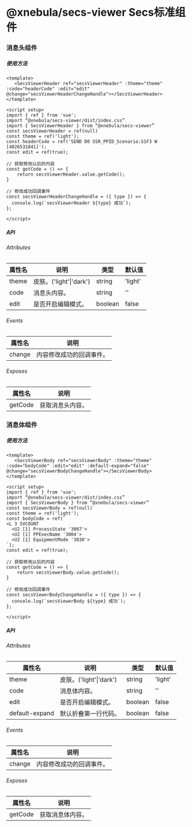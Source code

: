 # @xnebula/secs-viewer Secs标准组件

### 消息头组件

##### 使用方法

```
<template>
   <SecsViewerHeader ref="secsViewerHeader" :theme="theme" :code="headerCode" :edit="edit" @change="secsViewerHeaderChangeHandle"></SecsViewerHeader>
</template>

<script setup>
import { ref } from 'vue';
import “@xnebula/secs-viewer/dist/index.css”
import { SecsViewerHeader } from “@xnebula/secs-viewer”
const secsViewerHeader = ref(null)
const theme = ref('light');
const headerCode = ref('SEND D0 SSR_PPID_Scenario:S1F3 W [4026531841]');
const edit = ref(true);

// 获取修改以后的内容
const getCode = () => {
	return secsViewerHeader.value.getCode();
}

// 修改成功回调事件
const secsViewerHeaderChangeHandle = ({ type }) => {
  console.log(`secsViewerHeader ${type} 成功`);
};

</script>
```

##### API

###### Attributes

| 属性名 | 说明                    | 类型    | 默认值  |
| ------ | ----------------------- | ------- | ------- |
| theme  | 皮肤。('light'\|'dark') | string  | 'light' |
| code   | 消息头内容。            | string  | ''      |
| edit   | 是否开启编辑模式。      | boolean | false   |

###### Events

| 属性名 | 说明                     |
| ------ | ------------------------ |
| change | 内容修改成功的回调事件。 |

###### Exposes

| 属性名  | 说明             |
| ------- | ---------------- |
| getCode | 获取消息头内容。 |

### 消息体组件

##### 使用方法

```
<template>
   <SecsViewerBody ref="secsViewerBody" :theme="theme" :code="bodyCode" :edit="edit" :default-expand="false" @change="secsViewerBodyChangeHandle"></SecsViewerBody>
</template>

<script setup>
import { ref } from 'vue';
import “@xnebula/secs-viewer/dist/index.css”
import { SecsViewerBody } from “@xnebula/secs-viewer”
const secsViewerBody = ref(null)
const theme = ref('light');
const bodyCode = ref(`
<L 3 SVCOUNT
  <U2 [1] ProcessState '3007'>
  <U2 [1] PPExecName '3004'>
  <U2 [1] EquipmentMode '3030'>
`);
const edit = ref(true);

// 获取修改以后的内容
const getCode = () => {
	return secsViewerBody.value.getCode();
}

// 修改成功回调事件
const secsViewerBodyChangeHandle = ({ type }) => {
  console.log(`secsViewerBody ${type} 成功`);
};

</script>
```

##### API

###### Attributes

| 属性名         | 说明                    | 类型    | 默认值  |
| -------------- | ----------------------- | ------- | ------- |
| theme          | 皮肤。('light'\|'dark') | string  | 'light' |
| code           | 消息体内容。            | string  | ''      |
| edit           | 是否开启编辑模式。      | boolean | false   |
| default-expand | 默认折叠第一行代码。    | boolean | false   |

###### Events

| 属性名 | 说明                     |
| ------ | ------------------------ |
| change | 内容修改成功的回调事件。 |

###### Exposes

| 属性名  | 说明             |
| ------- | ---------------- |
| getCode | 获取消息体内容。 |
